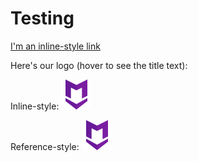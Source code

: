 # Testing

[I'm an inline-style link](https://www.google.com)

Here's our logo (hover to see the title text):

Inline-style: 
![alt text](https://github.com/adam-p/markdown-here/raw/master/src/common/images/icon48.png "PAM is a sophisticated sex robot sent back in time to change the life of one lucky guy")

Reference-style: 
![alt text][logo]

[logo]: https://github.com/adam-p/markdown-here/raw/master/src/common/images/icon48.png "Good job boomer"